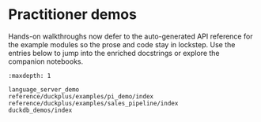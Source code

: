 # Practitioner demos

Hands-on walkthroughs now defer to the auto-generated API reference for the
example modules so the prose and code stay in lockstep.  Use the entries below to
jump into the enriched docstrings or explore the companion notebooks.

```{toctree}
:maxdepth: 1

language_server_demo
reference/duckplus/examples/pi_demo/index
reference/duckplus/examples/sales_pipeline/index
duckdb_demos/index
```
